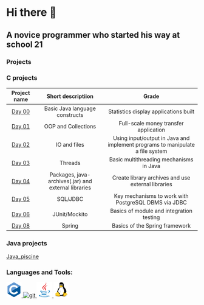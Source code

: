 # Hi there 👋 

## A novice programmer who started his way at school 21

### Projects

### С projects


Project name | Short descriptiion | Grade
:------------:|:--------------:|:-----:
[Day 00](https://github.com/KhlyninD/Java_Day00)|Basic Java language constructs|Statistics display applications built|78
[Day 01](https://github.com/KhlyninD/Java_Day01)|OOP and Collections|Full-scale money transfer application|53
[Day 02](https://github.com/KhlyninD/Java_Day02)|IO and files|Using input/output in Java and implement programs to manipulate a file system|42
[Day 03](https://github.com/KhlyninD/Java_Day03)|Threads|Basic multithreading mechanisms in Java|100
[Day 04](https://github.com/KhlyninD/Java_Day04)|Packages, java-archives(.jar) and external libraries|Create library archives and use external libraries|60
[Day 05](https://github.com/KhlyninD/Java_Day05)|SQL/JDBC|Key mechanisms to work with PostgreSQL DBMS via JDBC|80
[Day 06](https://github.com/KhlyninD/Java_Day06)|JUnit/Mockito|Basics of module and integration testing|85
[Day 08](https://github.com/KhlyninD/Java_Day08)|Spring|Basics of the Spring framework|78

### Java projects

[Java_piscine](https://github.com/KhlyninD/Piscine-Java)

### Languages and Tools:
<p align="left"> <a href="https://www.cprogramming.com/" target="_blank" rel="noreferrer"> <img src="https://raw.githubusercontent.com/devicons/devicon/master/icons/c/c-original.svg" alt="c" width="40" height="40"/> </a> <a href="https://git-scm.com/" target="_blank" rel="noreferrer"> <img src="https://www.vectorlogo.zone/logos/git-scm/git-scm-icon.svg" alt="git" width="40" height="40"/> </a> <a href="https://www.java.com" target="_blank" rel="noreferrer"> <img src="https://raw.githubusercontent.com/devicons/devicon/master/icons/java/java-original.svg" alt="java" width="40" height="40"/> </a> <a href="https://www.linux.org/" target="_blank" rel="noreferrer"> <img src="https://raw.githubusercontent.com/devicons/devicon/master/icons/linux/linux-original.svg" alt="linux" width="40" height="40"/> </a> </p>
